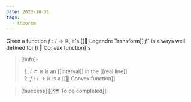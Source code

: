 ```yaml
---
date: 2023-10-21
tags:
  - theorem
---
```


Given a function $f: I \rightarrow \mathbb{R}$, it's [[📘 Legendre Transform]] $f^\star$ is always well defined for [[📘 Convex function]]s

>[!info]-
> 1. $I \subset \mathbb{R}$ is an [[interval]] in the [[real line]]
> 2. $f : I \rightarrow \mathbb{R}$ is a [[📘 Convex function]]

>[!success]
> [[🗺️ To be completed]]
